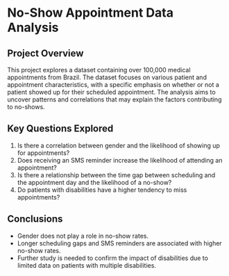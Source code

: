 # No-Show Appointment Data Analysis

## Project Overview
This project explores a dataset containing over 100,000 medical appointments from Brazil. The dataset focuses on various patient and appointment characteristics, with a specific emphasis on whether or not a patient showed up for their scheduled appointment. The analysis aims to uncover patterns and correlations that may explain the factors contributing to no-shows.

## Key Questions Explored
1. Is there a correlation between gender and the likelihood of showing up for appointments?
2. Does receiving an SMS reminder increase the likelihood of attending an appointment?
3. Is there a relationship between the time gap between scheduling and the appointment day and the likelihood of a no-show?
4. Do patients with disabilities have a higher tendency to miss appointments?


## Conclusions
- Gender does not play a role in no-show rates.
- Longer scheduling gaps and SMS reminders are associated with higher no-show rates.
- Further study is needed to confirm the impact of disabilities due to limited data on patients with multiple disabilities.
